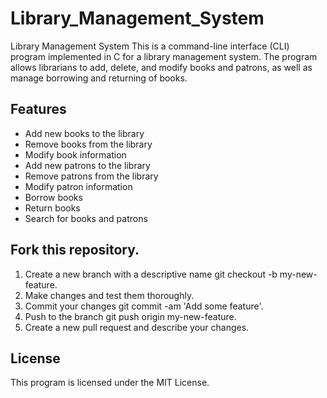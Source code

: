 # Library_Management_System
Library Management System
This is a command-line interface (CLI) program implemented in C for a library management system. The program allows librarians to add, delete, and modify books and patrons, as well as manage borrowing and returning of books.

## Features
- Add new books to the library
- Remove books from the library
- Modify book information
- Add new patrons to the library
- Remove patrons from the library
- Modify patron information
- Borrow books
- Return books
- Search for books and patrons

## Fork this repository.
1. Create a new branch with a descriptive name git checkout -b my-new-feature.
2. Make changes and test them thoroughly.
3. Commit your changes git commit -am 'Add some feature'.
4. Push to the branch git push origin my-new-feature.
5. Create a new pull request and describe your changes.

## License
This program is licensed under the MIT License.